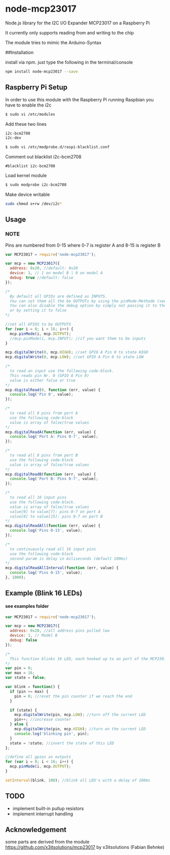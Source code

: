 node-mcp23017
=============

Node.js library for the I2C I/O Expander MCP23017 on a Raspberry Pi

It currently only supports reading from and writing to the chip

The module tries to mimic the Arduino-Syntax

##Installation

install via npm. just type the following in the terminal/console

```bash
npm install node-mcp23017 --save
```

## Raspberry Pi Setup

In order to use this module with the Raspberry Pi running Raspbian you have to enable the i2c


```bash
$ sudo vi /etc/modules
```

Add these two lines

```bash
i2c-bcm2708
i2c-dev
```

```bash
$ sudo vi /etc/modprobe.d/raspi-blacklist.conf
```

Comment out blacklist i2c-bcm2708

```
#blacklist i2c-bcm2708
```

Load kernel module

```bash
$ sudo modprobe i2c-bcm2708
```

Make device writable

```bash
sudo chmod o+rw /dev/i2c*
```

## Usage

### NOTE

  Pins are numbered from 0-15 where 0-7 is register A and 8-15 is register B

```javascript
var MCP23017 = require('node-mcp23017');

var mcp = new MCP23017({
  address: 0x20, //default: 0x20
  device: 1, // 1 on model B | 0 on model A
  debug: true //default: false
});

/*
  By default all GPIOs are defined as INPUTS.
  You can set them all the be OUTPUTs by using the pinMode-Methode (see below),
  You can also disable the debug option by simply not passing it to the constructor
  or by setting it to false
*/

//set all GPIOS to be OUTPUTS
for (var i = 0; i < 16; i++) {
  mcp.pinMode(i, mcp.OUTPUT);
  //mcp.pinMode(i, mcp.INPUT); //if you want them to be inputs
}

mcp.digitalWrite(0, mcp.HIGH); //set GPIO A Pin 0 to state HIGH
mcp.digitalWrite(0, mcp.LOW); //set GPIO A Pin 0 to state LOW

/*
  to read an input use the following code-block.
  This reads pin Nr. 0 (GPIO A Pin 0)
  value is either false or true
*/
mcp.digitalRead(0, function (err, value) {
  console.log('Pin 0', value);
});

/*
  to read all 8 pins from port A
  use the following code-block
  value is array of false/true values
*/
mcp.digitalReadA(function (err, value) {
  console.log('Port A: Pins 0-7', value);
});

/*
  to read all 8 pins from port B
  use the following code-block
  value is array of false/true values
*/
mcp.digitalReadB(function (err, value) {
  console.log('Port B: Pins 0-7', value);
});

/*
  to read all 16 input pins
  use the following code-block.
  value is array of false/true values
  value[0] to value[7]: pins 0-7 on port A
  value[8] to value[15]: pins 0-7 on port B
*/
mcp.digitalReadAll(function (err, value) {
  console.log('Pins 0-15', value);
});

/*
  to continuously read all 16 input pins
  use the following code-block
  second param is delay in miliseconds (default 100ms)
*/
mcp.digitalReadAllInterval(function (err, value) {
  console.log('Pins 0-15', value);
}, 1000);

```

## Example (Blink 16 LEDs)
#### see examples folder

```javascript
var MCP23017 = require('node-mcp23017');

var mcp = new MCP23017({
  address: 0x20, //all address pins pulled low
  device: 1, // Model B
  debug: false
});

/*
  This function blinks 16 LED, each hooked up to an port of the MCP23017
*/
var pin = 0;
var max = 16;
var state = false;

var blink = function() {
  if (pin >= max) {
    pin = 0; //reset the pin counter if we reach the end
  }

  if (state) {
    mcp.digitalWrite(pin, mcp.LOW); //turn off the current LED
    pin++; //increase counter
  } else {
    mcp.digitalWrite(pin, mcp.HIGH); //turn on the current LED
    console.log('blinking pin', pin);
  }
  state = !state; //invert the state of this LED
};

//define all gpios as outputs
for (var i = 0; i < 16; i++) {
  mcp.pinMode(i, mcp.OUTPUT);
}

setInterval(blink, 100); //blink all LED's with a delay of 100ms
```


## TODO

- implement built-in pullup resistors
- implement interrupt handling

## Acknowledgement

some parts are derived from the module https://github.com/x3itsolutions/mcp23017 by x3itsolutions (Fabian Behnke)